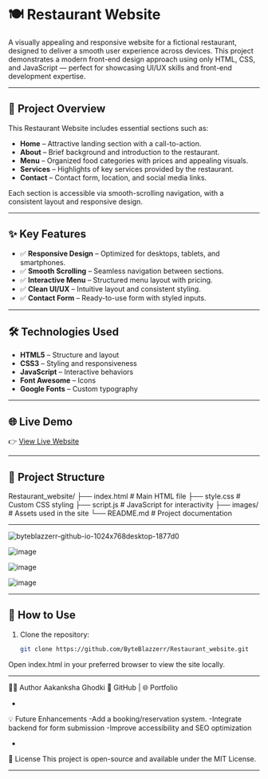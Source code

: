 # 🍽️ Restaurant Website

A visually appealing and responsive website for a fictional restaurant, designed to deliver a smooth user experience across devices. This project demonstrates a modern front-end design approach using only HTML, CSS, and JavaScript — perfect for showcasing UI/UX skills and front-end development expertise.

---

## 🧾 Project Overview

This Restaurant Website includes essential sections such as:

- **Home** – Attractive landing section with a call-to-action.
- **About** – Brief background and introduction to the restaurant.
- **Menu** – Organized food categories with prices and appealing visuals.
- **Services** – Highlights of key services provided by the restaurant.
- **Contact** – Contact form, location, and social media links.

Each section is accessible via smooth-scrolling navigation, with a consistent layout and responsive design.

---

## ✨ Key Features

- ✅ **Responsive Design** – Optimized for desktops, tablets, and smartphones.
- ✅ **Smooth Scrolling** – Seamless navigation between sections.
- ✅ **Interactive Menu** – Structured menu layout with pricing.
- ✅ **Clean UI/UX** – Intuitive layout and consistent styling.
- ✅ **Contact Form** – Ready-to-use form with styled inputs.

---

## 🛠️ Technologies Used

- **HTML5** – Structure and layout  
- **CSS3** – Styling and responsiveness  
- **JavaScript** – Interactive behaviors  
- **Font Awesome** – Icons  
- **Google Fonts** – Custom typography  

---

## 🌐 Live Demo

👉 [View Live Website](https://byteblazzerr.github.io/Restaurant_website/)

---

## 📂 Project Structure

Restaurant_website/ 
├── index.html # Main HTML file 
├── style.css # Custom CSS styling 
├── script.js # JavaScript for interactivity 
├── images/ # Assets used in the site 
└── README.md # Project documentation

---
![byteblazzerr-github-io-1024x768desktop-1877d0](https://github.com/user-attachments/assets/05d25a26-e3ef-479d-877b-32010fb1d7eb)

![image](https://github.com/user-attachments/assets/3a8a9812-1856-452a-8b4b-3d498dcdc586)

![image](https://github.com/user-attachments/assets/ded2e689-b48c-4c1c-a7e4-fe692547c0bb)

![image](https://github.com/user-attachments/assets/e969d7b8-4e71-4062-9552-79e8efcb000f)



---

## 📌 How to Use

1. Clone the repository:
   ```bash
   git clone https://github.com/ByteBlazzerr/Restaurant_website.git
Open index.html in your preferred browser to view the site locally.

---

🙋‍♀️ Author
Aakanksha Ghodki
📧 GitHub | 🌐 Portfolio

-

💡 Future Enhancements
-Add a booking/reservation system.
-Integrate backend for form submission
-Improve accessibility and SEO optimization

-

📄 License
This project is open-source and available under the MIT License.

---
